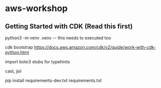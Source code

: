 # aws-workshop

## Getting Started with CDK (Read this first)

python3 -m venv .venv -- this needs to executed too

cdk bootstrap
https://docs.aws.amazon.com/cdk/v2/guide/work-with-cdk-python.html

import boto3 stubs for typehints

cast, jsii

pip install requirements-dev.txt requirements.txt
